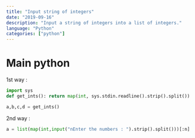 ```yaml
---
title: "Input string of integers"
date: "2019-09-16"
description: "Input a string of integers into a list of integers."
language: "Python"
categories: ["python"]
---
```


# Main python

1st way :

```python
import sys
def get_ints(): return map(int, sys.stdin.readline().strip().split())

a,b,c,d = get_ints()
```

2nd way :

```python
a = list(map(int,input("nEnter the numbers : ").strip().split()))[:n]
```
